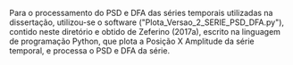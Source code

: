 Para o processamento do PSD e DFA das séries temporais utilizadas na dissertação, utilizou-se o software ("Plota_Versao_2_SERIE_PSD_DFA.py"), contido neste diretório e obtido de Zeferino (2017a), escrito na linguagem de programação Python, que plota a Posição X Amplitude da série temporal, e processa o PSD e DFA da série.
